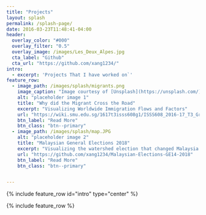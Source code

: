 ```yaml
---
title: "Projects"
layout: splash
permalink: /splash-page/
date: 2016-03-23T11:48:41-04:00
header:
  overlay_color: "#000"
  overlay_filter: "0.5"
  overlay_image: /images/Les_Deux_Alpes.jpg
  cta_label: "Github"
  cta_url: "https://github.com/xang1234/"
intro:
  - excerpt: 'Projects That I have worked on`'
feature_row:
  - image_path: /images/splash/migrants.png
    image_caption: "Image courtesy of [Unsplash](https://unsplash.com/)"
    alt: "placeholder image 1"
    title: "Why did the Migrant Cross the Road"
    excerpt: "Visualizing Worldwide Immigration Flows and Factors"
    url: "https://wiki.smu.edu.sg/1617t3isss608g1/ISSS608_2016-17_T3_Group5_Immigration_Application"
    btn_label: "Read More"
    btn_class: "btn--primary"
  - image_path: /images/splash/map.JPG
    alt: "placeholder image 2"
    title: "Malaysian General Elections 2018"
    excerpt: "Visualizing the watershed election that changed Malaysia's political landscape."
    url: "https://github.com/xang1234/Malaysian-Elections-GE14-2018"
    btn_label: "Read More"
    btn_class: "btn--primary"


---
```


{% include feature_row id="intro" type="center" %}

{% include feature_row %}
